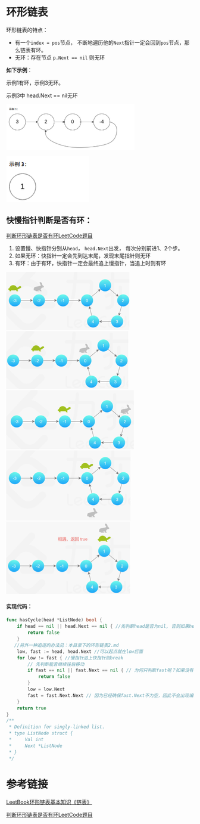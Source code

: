 

# 环形链表



环形链表的特点：

- 有一个`index = pos`节点， 不断地遍历他的`Next`指针一定会回到`pos`节点，那么链表有环。
- 无环：存在节点  `p.Next == nil` 则无环



**如下示例**：

示例1有环，示例3无环。

示例3中 head.Next == nil无环

<img src="pic/%5Bclass%5D%E5%88%A4%E6%96%AD%E9%93%BE%E8%A1%A8%E6%9C%89%E7%8E%AF.assets/image-20220331113454852.png" alt="image-20220331113454852" style="zoom:50%;" />

![image-20220331113520081](pic/%5Bclass%5D%E5%88%A4%E6%96%AD%E9%93%BE%E8%A1%A8%E6%9C%89%E7%8E%AF.assets/image-20220331113520081.png)

## 快慢指针判断是否有环：

[判断环形链表是否有环LeetCode题目](https://leetcode-cn.com/problems/linked-list-cycle/solution/huan-xing-lian-biao-by-leetcode-solution/)

1. 设置慢、快指针分别从`head`， `head.Next`出发， 每次分别前进1、2个步。
2. 如果无环：快指针一定会先到达末尾，发现末尾指针则无环
3. 有环：由于有环，快指针一定会最终追上慢指针，当追上时则有环

<img src="pic/%5Bclass%5D%E5%88%A4%E6%96%AD%E9%93%BE%E8%A1%A8%E6%9C%89%E7%8E%AF.assets/image-20220331114613741.png" alt="image-20220331114613741" style="zoom: 50%;" /><img src="pic/%5Bclass%5D%E5%88%A4%E6%96%AD%E9%93%BE%E8%A1%A8%E6%9C%89%E7%8E%AF.assets/image-20220331114621570.png" alt="image-20220331114621570" style="zoom: 50%;" /><img src="pic/%5Bclass%5D%E5%88%A4%E6%96%AD%E9%93%BE%E8%A1%A8%E6%9C%89%E7%8E%AF.assets/image-20220331114600658.png" alt="image-20220331114600658" style="zoom: 50%;" /><img src="pic/%5Bclass%5D%E5%88%A4%E6%96%AD%E9%93%BE%E8%A1%A8%E6%9C%89%E7%8E%AF.assets/image-20220331114634652.png" alt="image-20220331114634652" style="zoom: 50%;" /><img src="pic/%5Bclass%5D%E5%88%A4%E6%96%AD%E9%93%BE%E8%A1%A8%E6%9C%89%E7%8E%AF.assets/image-20220331114643534.png" alt="image-20220331114643534" style="zoom: 50%;" />



#### **实现代码**：

```go
func hasCycle(head *ListNode) bool {
    if head == nil || head.Next == nil { //先判断head是否为nil, 否则如果head==nil，head.Next 不存在会出现错误
        return false
    }
   //另外一种追逐的办法见：本目录下的环形链表2.md
    low, fast := head, head.Next //可以起点就在low后面
    for low != fast { //慢指针追上快指针则break
        // 先判断能否继续往后移动
        if fast == nil || fast.Next == nil { // 为何只判断fast呢？如果没有环那一定是fast先到达末尾
            return false
        }
        low = low.Next
        fast = fast.Next.Next // 因为已经确保fast.Next不为空，因此不会出现编译错误
    }
    return true
}
/**
 * Definition for singly-linked list.
 * type ListNode struct {
 *     Val int
 *     Next *ListNode
 * }
 */
```





# 参考链接

[LeetBook环形链表基本知识《链表》](https://leetcode-cn.com/leetbook/read/linked-list/jbex5/)

[判断环形链表是否有环LeetCode题目](https://leetcode-cn.com/problems/linked-list-cycle/solution/huan-xing-lian-biao-by-leetcode-solution/)



